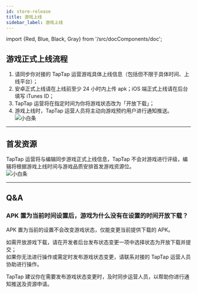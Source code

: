 ```yaml
---
id: store-release
title: 游戏上线
sidebar_label: 游戏上线
---
```

import {Red, Blue, Black, Gray} from '/src/docComponents/doc';


## 游戏正式上线流程
1. 请同步你对接的 TapTap 运营游戏具体上线信息（包括但不限于具体时间、上线平台）；  
2. 安卓正式上线请在上线前至少 24 小时内上传 apk；iOS 端正式上线请在后台填写 iTunes ID；  
3. TapTap 运营将在指定时间为你将游戏状态改为「开放下载」；  
4. 游戏上线时，TapTap 运营人员将主动向游戏预约用户进行通知推送。  
![小白条](https://img.tapimg.com/market/images/c53d78b9b120276b53f82aebb0d01537.png)  

---

## 首发资源
TapTap 运营将与编辑同步游戏正式上线信息，TapTap 不会对游戏进行评级，编辑将根据游戏上线时间与游戏品质安排首发游戏资源位。  
![小白条](https://img.tapimg.com/market/images/c53d78b9b120276b53f82aebb0d01537.png)  

---
## Q&A
### APK 置为当前时间设置后，游戏为什么没有在设置的时间开放下载？
APK 置为当前的设置不会改变游戏状态，仅能变更当前提供下载的 APK。  

如需开放游戏下载，请在开发者后台<Blue>发布状态变更</Blue>一项中选择状态为开放下载并提交；  
如果你无法进行操作或需定时发布游戏状态变更，请联系对接的 TapTap 运营人员协助进行操作。  

TapTap 建议你在需要发布游戏状态变更时，及时同步运营人员，以帮助你进行通知推送及资源申请。  

